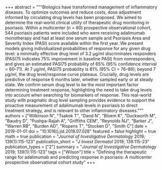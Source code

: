 +++
abstract = """Biologics have transformed management of inflammatory diseases. To optimize outcomes and reduce costs, dose adjustment informed by circulating drug levels has been proposed. We aimed to determine the real-world clinical utility of therapeutic drug monitoring in psoriasis. Within a multicenter (n = 60) prospective observational cohort, 544 psoriasis patients were included who were receiving adalimumab monotherapy and had at least one serum sample and Psoriasis Area and Severity Index (PASI) score available within the first year. We present models giving individualized probabilities of response for any given drug level: a minimally effective drug level of 3.2 μg/ml discriminates responders (PASI75 indicates 75% improvement in baseline PASI) from nonresponders, and gives an estimated PASI75 probability of 65% (95% confidence interval = 60–71). At 7 μg/ml, PASI75 probability is 81% (95% CI = 76–86); beyond 7 μg/ml, the drug level/response curve plateaus. Crucially, drug levels are predictive of response 6 months later, whether sampled early or at steady state. We confirm serum drug level to be the most important factor determining treatment response, highlighting the need to take drug levels into account when searching for biomarkers of response. This real-world study with pragmatic drug level sampling provides evidence to support the proactive measurement of adalimumab levels in psoriasis to direct treatment strategy, and is relevant to other inflammatory diseases."""
authors = ["Wilkinson N", "Tsakok T", "Dand N", "Bloem K", "Duckworth M", "Baudry D", "Pushpa-Rajah A", "Griffiths CEM", "Reynolds NJ", "Barker J", "Warren RB", "Burden AD", "Rispens T", "Stocken D", "Smith C"]
date = 2019-01-01
doi = "10.1016/j.jid.2018.07.028"
featured = false
highlight = true
math = true
publication = "*Journal of Investigative Dermatology* 2019; 139(1):115-123"
publication_short = "*J Invest Dermatol* 2019; 139:115-23"
publication_types = ["2"]
summary = "*Journal of Investigative Dermatology* 2019; 139(1):115-123"
tags = ["Wilson"]
title = "Defining the therapeutic range for adalimumab and predicting response in psoriasis: A multicenter prospective observational cohort study"
+++
